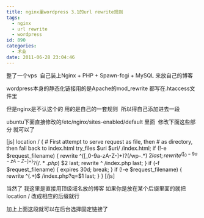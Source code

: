 ```yaml
---
title: nginx里wordpress 3.1的url rewrite规则
tags:
  - nginx
  - url rewrite
  - wordpress
id: 890
categories:
  - 术业
date: 2011-06-28 23:04:46
---
```


整了一个vps  自己装上Nginx + PHP + Spawn-fcgi + MySQL 来放自己的博客

wordpress本身的静态化链接用的是Apache的mod_rewrite 都写在.htaccess文件里

但是nginx是不认这个的 用的是自己的一套规则  所以得自己添加进去一段

ubuntu下面直接修改的/etc/nginx/sites-enabled/default 里面  修改下面这些部分 就可以了

[js]
location / {
        # First attempt to serve request as file, then
        # as directory, then fall back to index.html
        try_files $uri $uri/ /index.html;
        if (!-e $request_filename) {
                rewrite ^([_0-9a-zA-Z-]+)?(/wp-.*) $2 last;
                rewrite ^([_0-9a-zA-Z-]+)?(/.*.php)$ $2 last;
                rewrite ^ /index.php last;
        }
        if (-f $request_filename) {
                expires 30d;
                break;
        }
        if (!-e $request_filename) {
                rewrite ^(.+)$ /index.php?q=$1 last;
        }
}
[/js]

当然了 我这里是直接用顶级域名放的博客 如果你是放在某个后缀里面的就把 location / 改成相应的后缀就行

加上上面这段就可以在后台选择固定链接了